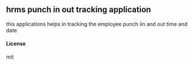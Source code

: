 ## hrms punch in out tracking application

this applications helps in tracking the employee punch iin and out time and date

#### License

mit